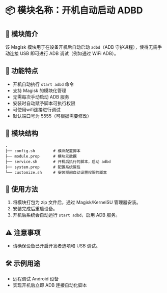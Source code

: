 

# 📦 模块名称：开机自动启动 ADBD

## 📌 模块简介
该 Magisk 模块用于在设备开机后自动启动 `adbd`（ADB 守护进程），使得无需手动连接 USB 即可进行 ADB 调试（例如通过 WiFi ADB）。

## 🔧 功能特点
- 开机自动执行 `start adbd` 命令
- 支持 Magisk 的模块化管理
- 无需每次手动启动 ADB 服务
- 安装时自动赋予脚本可执行权限
- 可使用wifi连接进行调试
- 默认端口号为 5555（可根据需要修改）

## 📁 模块结构
```
.
├── config.sh        # 模块配置脚本
├── module.prop      # 模块元数据
├── service.sh       # 开机后执行的脚本，启动 adbd
├── system.prop      # 配置系统属性
└── customize.sh     # 安装期间自动设置权限的脚本
```

## 🚀 使用方法
1. 将模块打包为 zip 文件后，通过 Magisk/KernelSU 管理器安装。
2. 安装完成后重启设备。
3. 开机后系统会自动运行 `start adbd`，启用 ADB 服务。

## ⚠️ 注意事项
- 请确保设备已开启开发者选项和 USB 调试。

## 🛠️ 示例用途
- 远程调试 Android 设备
- 实现开机后立即 ADB 连接自动化脚本
